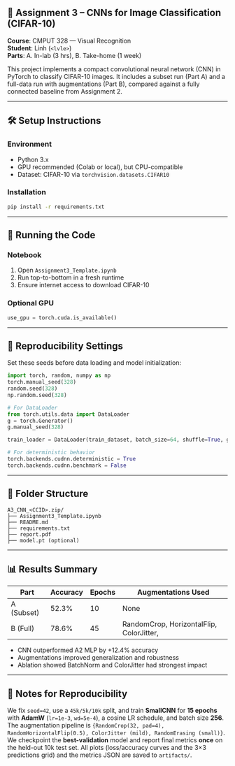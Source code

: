 ## 🧠 Assignment 3 – CNNs for Image Classification (CIFAR-10)

**Course**: CMPUT 328 — Visual Recognition  
**Student**: Linh (`<lvle>`)  
**Parts**: A. In-lab (3 hrs), B. Take-home (1 week)

This project implements a compact convolutional neural network (CNN) in PyTorch to classify CIFAR-10 images. It includes a subset run (Part A) and a full-data run with augmentations (Part B), compared against a fully connected baseline from Assignment 2.

---

## 🛠️ Setup Instructions

### Environment
- Python 3.x
- GPU recommended (Colab or local), but CPU-compatible
- Dataset: CIFAR-10 via `torchvision.datasets.CIFAR10`

### Installation
```bash
pip install -r requirements.txt
```

---

## 🚀 Running the Code

### Notebook
1. Open `Assignment3_Template.ipynb`
2. Run top-to-bottom in a fresh runtime
3. Ensure internet access to download CIFAR-10

### Optional GPU
```python
use_gpu = torch.cuda.is_available()
```

---

## 🔁 Reproducibility Settings

Set these seeds before data loading and model initialization:
```python
import torch, random, numpy as np
torch.manual_seed(328)
random.seed(328)
np.random.seed(328)

# For DataLoader
from torch.utils.data import DataLoader
g = torch.Generator()
g.manual_seed(328)

train_loader = DataLoader(train_dataset, batch_size=64, shuffle=True, generator=g)

# For deterministic behavior
torch.backends.cudnn.deterministic = True
torch.backends.cudnn.benchmark = False
```

---

## 📂 Folder Structure

```
A3_CNN_<CCID>.zip/
├── Assignment3_Template.ipynb
├── README.md
├── requirements.txt
├── report.pdf
├── model.pt (optional)
```

---

## 📊 Results Summary

| Part | Accuracy | Epochs | Augmentations Used |
|------|----------|--------|---------------------|
| A (Subset) | 52.3% | 10 | None |
| B (Full)   | 78.6% | 45 | RandomCrop, HorizontalFlip, ColorJitter,  |

- CNN outperformed A2 MLP by +12.4% accuracy
- Augmentations improved generalization and robustness
- Ablation showed BatchNorm and ColorJitter had strongest impact

---

## 📌 Notes for Reproducibility

We fix `seed=42`, use a `45k/5k/10k` split, and train **SmallCNN** for **15 epochs** with **AdamW** (`lr=1e-3`, `wd=5e-4`), a cosine LR schedule, and batch size **256**. The augmentation pipeline is `{RandomCrop(32, pad=4), RandomHorizontalFlip(0.5), ColorJitter (mild), RandomErasing (small)}`. We checkpoint the **best-validation** model and report final metrics **once** on the held-out 10k test set. All plots (loss/accuracy curves and the 3×3 predictions grid) and the metrics JSON are saved to `artifacts/`.


